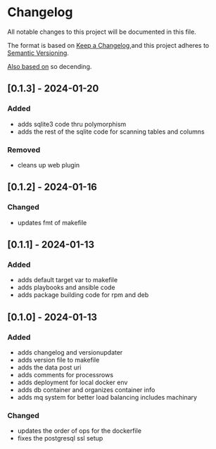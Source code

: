 # Changelog
All notable changes to this project will be documented in this file.

The format is based on [Keep a Changelog](https://keepachangelog.com/en/1.0.0/),and this project adheres to [Semantic Versioning](https://semver.org/spec/v2.0.0.html).

[Also based on](https://github.com/conventional-changelog/standard-version/blob/master/CHANGELOG.md) so decending.

## [0.1.3] - 2024-01-20
### Added
- adds sqlite3 code thru polymorphism
- adds the rest of the sqlite code for scanning tables and columns

### Removed
- cleans up web plugin

## [0.1.2] - 2024-01-16
### Changed
- updates fmt of makefile

## [0.1.1] - 2024-01-13
### Added
- adds default target var to makefile
- adds playbooks and ansible code
- adds package building code for rpm and deb

## [0.1.0] - 2024-01-13
### Added
- adds changelog and versionupdater
- adds version file to makefile
- adds the data post uri
- adds comments for processrows
- adds deployment for local docker env
- adds db container and organizes container info
- adds mq system for better load balancing includes machinary

### Changed
- updates the order of ops for the dockerfile
- fixes the postgresql ssl setup